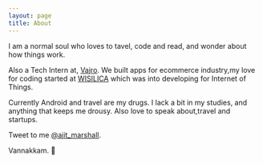 ```yaml
---
layout: page
title: About
---
```


I am a normal soul who loves to tavel, code and read, and wonder about how things work.

Also a Tech Intern at, [Vajro](https://www.Vajro.com). We built apps for
ecommerce industry,my love for coding started at [WISILICA](http://www.wisilica.com)
which was into developing for Internet of Things.

Currently Android and travel are my drugs. I lack a bit in my studies,
and anything that keeps me drousy. Also love to speak about,travel and startups.

Tweet to me [@ajit_marshall](https://twitter.com/ajit_marshall).

Vannakkam. 🙏
